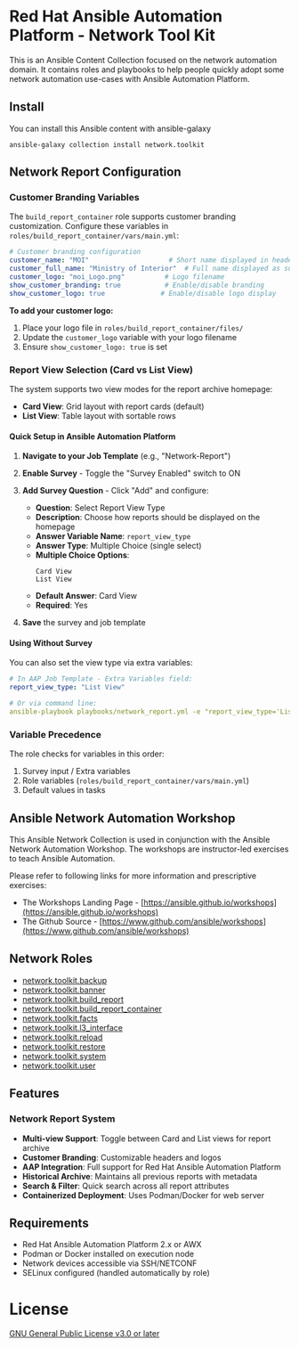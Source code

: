 # Red Hat Ansible Automation Platform - Network Tool Kit

This is an Ansible Content Collection focused on the network automation domain.  It contains roles and playbooks to help people quickly adopt some network automation use-cases with Ansible Automation Platform.

## Install

You can install this Ansible content with ansible-galaxy

```
ansible-galaxy collection install network.toolkit
```

## Network Report Configuration

### Customer Branding Variables

The `build_report_container` role supports customer branding customization. Configure these variables in `roles/build_report_container/vars/main.yml`:

```yaml
# Customer branding configuration
customer_name: "MOI"                    # Short name displayed in header
customer_full_name: "Ministry of Interior"  # Full name displayed as subtitle
customer_logo: "moi_Logo.png"          # Logo filename
show_customer_branding: true           # Enable/disable branding
show_customer_logo: true              # Enable/disable logo display
```

**To add your customer logo:**
1. Place your logo file in `roles/build_report_container/files/`
2. Update the `customer_logo` variable with your logo filename
3. Ensure `show_customer_logo: true` is set

### Report View Selection (Card vs List View)

The system supports two view modes for the report archive homepage:
- **Card View**: Grid layout with report cards (default)
- **List View**: Table layout with sortable rows

#### Quick Setup in Ansible Automation Platform

1. **Navigate to your Job Template** (e.g., "Network-Report")

2. **Enable Survey** - Toggle the "Survey Enabled" switch to ON

3. **Add Survey Question** - Click "Add" and configure:
   - **Question**: Select Report View Type
   - **Description**: Choose how reports should be displayed on the homepage
   - **Answer Variable Name**: `report_view_type`
   - **Answer Type**: Multiple Choice (single select)
   - **Multiple Choice Options**:
     ```
     Card View
     List View
     ```
   - **Default Answer**: Card View
   - **Required**: Yes

4. **Save** the survey and job template

#### Using Without Survey

You can also set the view type via extra variables:

```yaml
# In AAP Job Template - Extra Variables field:
report_view_type: "List View"

# Or via command line:
ansible-playbook playbooks/network_report.yml -e "report_view_type='List View'"
```

### Variable Precedence

The role checks for variables in this order:
1. Survey input / Extra variables
2. Role variables (`roles/build_report_container/vars/main.yml`)
3. Default values in tasks

## Ansible Network Automation Workshop

This Ansible Network Collection is used in conjunction with the Ansible Network Automation Workshop.  The workshops are instructor-led exercises to teach Ansible Automation.

Please refer to following links for more information and prescriptive exercises:
- The Workshops Landing Page - [https://ansible.github.io/workshops](https://ansible.github.io/workshops)
- The Github Source - [https://www.github.com/ansible/workshops](https://www.github.com/ansible/workshops)

## Network Roles

- [network.toolkit.backup](roles/backup/README.md)
- [network.toolkit.banner](roles/banner/README.md)
- [network.toolkit.build_report](roles/build_report/README.md)
- [network.toolkit.build_report_container](roles/build_report_container/README.md)
- [network.toolkit.facts](roles/facts/README.md)
- [network.toolkit.l3_interface](roles/l3_interface/README.md)
- [network.toolkit.reload](roles/reload/README.md)
- [network.toolkit.restore](roles/restore/README.md)
- [network.toolkit.system](roles/system/README.md)
- [network.toolkit.user](roles/user/README.md)

## Features

### Network Report System
- **Multi-view Support**: Toggle between Card and List views for report archive
- **Customer Branding**: Customizable headers and logos
- **AAP Integration**: Full support for Red Hat Ansible Automation Platform
- **Historical Archive**: Maintains all previous reports with metadata
- **Search & Filter**: Quick search across all report attributes
- **Containerized Deployment**: Uses Podman/Docker for web server

## Requirements

- Red Hat Ansible Automation Platform 2.x or AWX
- Podman or Docker installed on execution node
- Network devices accessible via SSH/NETCONF
- SELinux configured (handled automatically by role)

# License

[GNU General Public License v3.0 or later](LICENSE)
